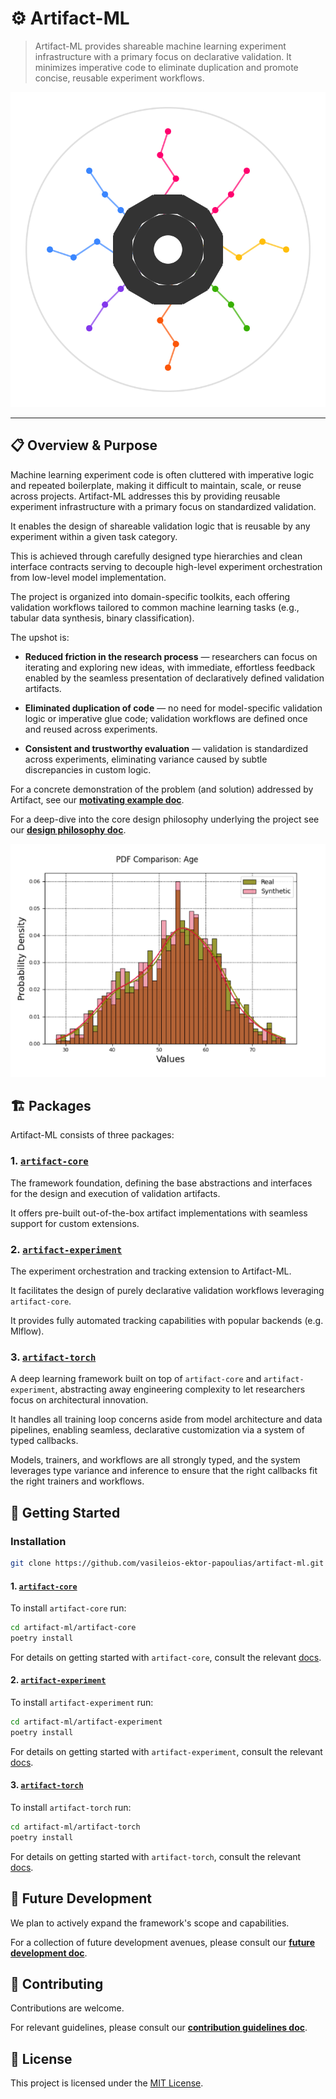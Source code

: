 # ⚙️ Artifact-ML

> Artifact-ML provides shareable machine learning experiment infrastructure with a primary focus on declarative validation. It minimizes imperative code to eliminate duplication and promote concise, reusable experiment workflows.


<p align="center">
  <img src="assets/artifact_ml_logo.svg" width="600" alt="Artifact-ML Logo">
</p>

---

## 📋 Overview & Purpose

Machine learning experiment code is often cluttered with imperative logic and repeated boilerplate, making it difficult to maintain, scale, or reuse across projects. Artifact-ML addresses this by providing reusable experiment infrastructure with a primary focus on standardized validation.

It enables the design of shareable validation logic that is reusable by any experiment within a given task category.

This is achieved through carefully designed type hierarchies and clean interface contracts serving to decouple high-level experiment orchestration from low-level model implementation.

The project is organized into domain-specific toolkits, each offering validation workflows tailored to common machine learning tasks (e.g., tabular data synthesis, binary classification).

The upshot is:

- **Reduced friction in the research process** — researchers can focus on iterating and exploring new ideas, with immediate, effortless feedback enabled by the seamless presentation of declaratively defined validation artifacts.

- **Eliminated duplication of code** — no need for model-specific validation logic or imperative glue code; validation workflows are defined once and reused across experiments.

- **Consistent and trustworthy evaluation** — validation is standardized across experiments, eliminating variance caused by subtle discrepancies in custom logic.

For a concrete demonstration of the problem (and solution) addressed by Artifact, see our [**motivating example doc**](pages/motivating_example.md).

For a deep-dive into the core design philosophy underlying the project see our [**design philosophy doc**](pages/design_philosophy.md).

<p align="center">
  <img src="assets/pdf_comparison.png" width="600" alt="PDF Comparison">
</p>

## 🏗️ Packages

Artifact-ML consists of three packages:

### 1. [`artifact-core`](artifact-core/README.md)

The framework foundation, defining the base abstractions and interfaces for the design and execution of validation artifacts.

It offers pre-built out-of-the-box artifact implementations with seamless support for custom extensions.

### 2. [`artifact-experiment`](artifact-experiment/README.md)

The experiment orchestration and tracking extension to Artifact-ML.

It facilitates the design of purely declarative validation workflows leveraging `artifact-core`.

It provides fully automated tracking capabilities with popular backends (e.g. Mlflow).

### 3. [`artifact-torch`](artifact-torch/README.md)

A deep learning framework built on top of `artifact-core` and `artifact-experiment`, abstracting away engineering complexity to let researchers focus on architectural innovation.

It handles all training loop concerns aside from model architecture and data pipelines, enabling seamless, declarative customization via a system of typed callbacks.

Models, trainers, and workflows are all strongly typed, and the system leverages type variance and inference to ensure that the right callbacks fit the right trainers and workflows.

## 🚀 Getting Started

### Installation

```bash
git clone https://github.com/vasileios-ektor-papoulias/artifact-ml.git
```
#### 1. [`artifact-core`](artifact-core/README.md)
To install `artifact-core` run:

```bash
cd artifact-ml/artifact-core
poetry install
```
For details on getting started with `artifact-core`, consult the relevant [docs](../artifact-core/README.md).

#### 2. [`artifact-experiment`](artifact-experiment/README.md)
To install `artifact-experiment` run:

```bash
cd artifact-ml/artifact-experiment
poetry install
```

For details on getting started with `artifact-experiment`, consult the relevant [docs](../artifact-experiment/README.md).

#### 3. [`artifact-torch`](artifact-torch/README.md)
To install `artifact-torch` run:

```bash
cd artifact-ml/artifact-torch
poetry install
```

For details on getting started with `artifact-torch`, consult the relevant [docs](../artifact-torch/README.md).

## 🔮 Future Development

We plan to actively expand the framework's scope and capabilities.

For a collection of future development avenues, please consult our [**future development doc**](pages/future_development.md).



## 🤝 Contributing

Contributions are welcome.

For relevant guidelines, please consult our [**contribution guidelines doc**](pages/contributing.md).


## 📄 License

This project is licensed under the [MIT License](https://img.shields.io/github/license/vasileios-ektor-papoulias/artifact-ml).